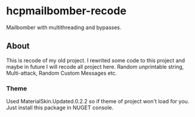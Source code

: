 # hcpmailbomber-recode
Mailbomber with multithreading and bypasses.

## About
This is recode of my old project. I rewrited some code to this project and maybe in future I will recode all project here.
Random unprintable string, Multi-attack, Random Custom Messages etc.

### Theme
Used MaterialSkin.Updated.0.2.2 so if theme of project won't load for you. Just install this package in NUGET console.
